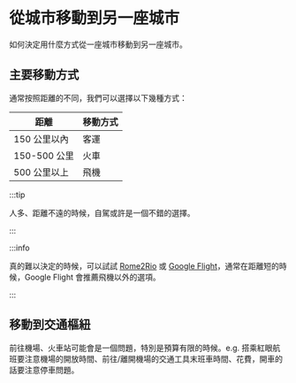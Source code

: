 # 從城市移動到另一座城市

如何決定用什麼方式從一座城市移動到另一座城市。

## 主要移動方式

通常按照距離的不同，我們可以選擇以下幾種方式：

| 距離         | 移動方式 |
| ------------ | -------- |
| 150 公里以內 | 客運     |
| 150-500 公里 | 火車     |
| 500 公里以上 | 飛機     |

:::tip

人多、距離不遠的時候，自駕或許是一個不錯的選擇。

:::

:::info

真的難以決定的時候，可以試試 [Rome2Rio](https://www.rome2rio.com/) 或 [Google Flight](https://www.google.com/flights)，通常在距離短的時候，Google Flight 會推薦飛機以外的選項。

:::

## 移動到交通樞紐

前往機場、火車站可能會是一個問題，特別是預算有限的時候。e.g. 搭乘紅眼航班要注意機場的開放時間、前往/離開機場的交通工具末班車時間、花費，開車的話要注意停車問題。
